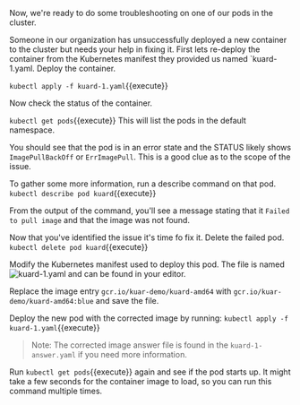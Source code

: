 Now, we're ready to do some troubleshooting on one of our pods in the cluster. 

Someone in our organization has unsuccessfully deployed a new container to the cluster but
needs your help in fixing it. First lets re-deploy the container from the
Kubernetes manifest they provided us named `kuard-1.yaml. Deploy the container.

`kubectl apply -f kuard-1.yaml`{{execute}}

Now check the status of the container.

`kubectl get pods`{{execute}} This will list the pods in the default namespace.

You should see that the pod is in an error state and the STATUS likely shows
`ImagePullBackOff` or `ErrImagePull`. This is a good clue as to the scope of the issue.

To gather some more information, run a describe command on that pod.
`kubectl describe pod kuard`{{execute}}

From the output of the command, you'll see a message stating that it 
`Failed to pull image` and that the image was not found.

Now that you've identified the issue it's time fo fix it. Delete the failed pod.
`kubectl delete pod kuard`{{execute}}

Modify the Kubernetes manifest used to deploy this pod. The file is named ![kuard-1.yaml](kuard-1.yaml) and can be found in your editor.

Replace the image entry `gcr.io/kuar-demo/kuard-amd64` with
`gcr.io/kuar-demo/kuard-amd64:blue` and save the file.

Deploy the new pod with the corrected image by running:
`kubectl apply -f kuard-1.yaml`{{execute}}

>Note: The corrected image answer file is found in the `kuard-1-answer.yaml` if
>you need more information.

Run `kubectl get pods`{{execute}} again and see if the pod starts up. It might
take a few seconds for the container image to load, so you can run this command
multiple times.